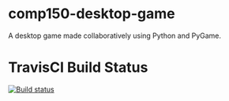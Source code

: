 # comp150-desktop-game
A desktop game made collaboratively using Python and PyGame.

# TravisCI Build Status

[![Build status](https://travis-ci.org/TMGilchrist/travis-lab.svg?master)](https://travis-ci.org/TMGilchrist)
